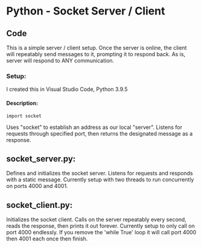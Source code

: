 # Python - Socket Server / Client

## Code
This is a simple server / client setup. Once the server is online, the client will repeatably send messages to it, prompting it to respond back. As is, server will respond to ANY communication. 

### Setup:
I created this in Visual Studio Code, Python 3.9.5

#### Description:
```
import socket
```
Uses "socket" to establish an address as our local "server". Listens for requests through specified port, then returns the designated message as a response.

## socket_server.py:
Defines and initializes the socket server. Listens for requests and responds with a static message. Currently setup with two threads to run concurrently on ports 4000 and 4001.

## socket_client.py:
Initializes the socket client. Calls on the server repeatably every second, reads the response, then prints it out forever. Currently setup to only call on port 4000 endlessly. If you remove the 'while True' loop it will call port 4000 then 4001 each once then finish.